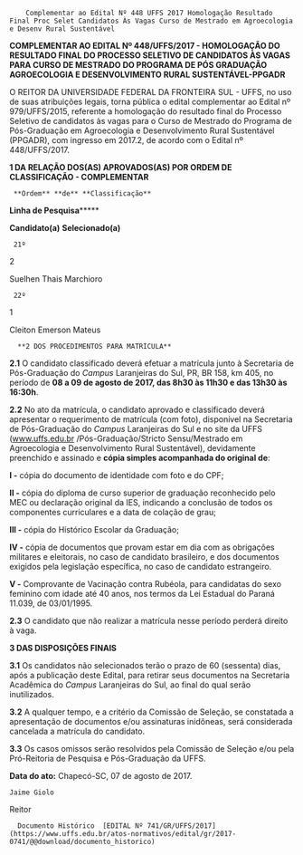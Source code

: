         Complementar ao Edital Nº 448 UFFS 2017 Homologação Resultado Final Proc Selet Candidatos Às Vagas Curso de Mestrado em Agroecologia e Desenv Rural Sustentável  

**COMPLEMENTAR AO EDITAL Nº 448/UFFS/2017 - HOMOLOGAÇÃO DO RESULTADO FINAL DO PROCESSO SELETIVO DE CANDIDATOS ÀS VAGAS PARA CURSO DE MESTRADO DO PROGRAMA DE PÓS GRADUAÇÃO AGROECOLOGIA E DESENVOLVIMENTO RURAL SUSTENTÁVEL-PPGADR**

  

 O REITOR DA UNIVERSIDADE FEDERAL DA FRONTEIRA SUL - UFFS, no uso de suas atribuições legais, torna pública o edital complementar ao Edital nº 979/UFFS/2015, referente a homologação do resultado final do Processo Seletivo de candidatos às vagas para o Curso de Mestrado do Programa de Pós-Graduação em Agroecologia e Desenvolvimento Rural Sustentável (PPGADR), com ingresso em 2017.2, de acordo com o Edital nº 448/UFFS/2017.

  

 **1 DA RELAÇÃO DOS(AS) APROVADOS(AS) POR ORDEM DE CLASSIFICAÇÃO - COMPLEMENTAR**

     **Ordem** **de** **Classificação**

   **Linha de Pesquisa*******

   **Candidato(a)** **Selecionado(a)**

     21º

   2

   Suelhen Thais Marchioro

     22º

   1

   Cleiton Emerson Mateus

      **2 DOS PROCEDIMENTOS PARA MATRÍCULA**

 **2.1** O candidato classificado deverá efetuar a matrícula junto à Secretaria de Pós-Graduação do *Campus* Laranjeiras do Sul, PR, BR 158, km 405, no período de **08 a 09 de agosto de 2017, das 8h30 às 11h30 e das 13h30 às 16:30h**.

 **2.2** No ato da matrícula, o candidato aprovado e classificado deverá apresentar o requerimento de matrícula (com foto), disponível na Secretaria de Pós-Graduação do *Campus* Laranjeiras do Sul e no site da UFFS (www.uffs.edu.br /Pós-Graduação/Stricto Sensu/Mestrado em Agroecologia e Desenvolvimento Rural Sustentável), devidamente preenchido e assinado e **cópia simples acompanhada do original de**:

 **I -** cópia do documento de identidade com foto e do CPF;

 **II -** cópia do diploma de curso superior de graduação reconhecido pelo MEC ou declaração original da IES, indicando a conclusão de todos os componentes curriculares e a data de colação de grau;

 **III -** cópia do Histórico Escolar da Graduação;

 **IV -** cópia de documentos que provam estar em dia com as obrigações militares e eleitorais, no caso de candidato brasileiro, e dos documentos exigidos pela legislação específica, no caso de candidato estrangeiro.

 **V -**  Comprovante de Vacinação contra Rubéola, para candidatas do sexo feminino com idade até 40 anos, nos termos da Lei Estadual do Paraná 11.039, de 03/01/1995.

 **2.3** O candidato que não realizar a matrícula nesse período perderá direito à vaga.

  **3 DAS DISPOSIÇÕES FINAIS**

 **3.1** Os candidatos não selecionados terão o prazo de 60 (sessenta) dias, após a publicação deste Edital, para retirar seus documentos na Secretaria Acadêmica do *Campus* Laranjeiras do Sul, ao final do qual serão inutilizados.

 **3.2** A qualquer tempo, e a critério da Comissão de Seleção, se constatada a apresentação de documentos e/ou assinaturas inidôneas, será considerada cancelada a matrícula do candidato.

 **3.3** Os casos omissos serão resolvidos pela Comissão de Seleção e/ou pela Pró-Reitoria de Pesquisa e Pós-Graduação da UFFS.

   **Data do ato:** Chapecó-SC, 07 de agosto de 2017.   
 

    Jaime Giolo   
 Reitor 

      Documento Histórico  [EDITAL Nº 741/GR/UFFS/2017](https://www.uffs.edu.br/atos-normativos/edital/gr/2017-0741/@@download/documento_historico)     
      